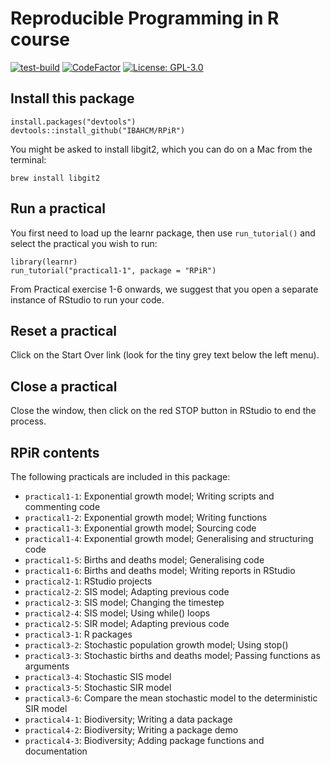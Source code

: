 # Reproducible Programming in R course
[![test-build](https://github.com/IBAHCM/RPiR/workflows/R-CMD-check/badge.svg?=1)](https://github.com/IBAHCM/RPiR/actions)
[![CodeFactor](https://www.codefactor.io/repository/github/IBAHCM/RPiR/badge)](https://www.codefactor.io/repository/github/IBAHCM/RPiR)
[![License: GPL-3.0](https://img.shields.io/badge/licence-GPL--3-yellow)](https://opensource.org/licenses/GPL-3.0)

## Install this package

```
install.packages("devtools")
devtools::install_github("IBAHCM/RPiR")
```

You might be asked to install libgit2, which you can do on a Mac from the terminal:

```
brew install libgit2
```

## Run a practical

You first need to load up the learnr package, then use `run_tutorial()` and select the practical you wish to run: 

```
library(learnr)
run_tutorial("practical1-1", package = "RPiR")
```

From Practical exercise 1-6 onwards, we suggest that you open a separate instance of RStudio to run your code.

## Reset a practical

Click on the Start Over link (look for the tiny grey text below the left menu). 

## Close a practical

Close the window, then click on the red STOP button in RStudio to end the process.

## RPiR contents

The following practicals are included in this package:

* `practical1-1`: Exponential growth model; Writing scripts and commenting code
* `practical1-2`: Exponential growth model; Writing functions
* `practical1-3`: Exponential growth model; Sourcing code
* `practical1-4`: Exponential growth model; Generalising and structuring code
* `practical1-5`: Births and deaths model; Generalising code
* `practical1-6`: Births and deaths model; Writing reports in RStudio
* `practical2-1`: RStudio projects
* `practical2-2`: SIS model; Adapting previous code
* `practical2-3`: SIS model; Changing the timestep
* `practical2-4`: SIS model; Using while() loops
* `practical2-5`: SIR model; Adapting previous code
* `practical3-1`: R packages
* `practical3-2`: Stochastic population growth model; Using stop()
* `practical3-3`: Stochastic births and deaths model; Passing functions as arguments
* `practical3-4`: Stochastic SIS model
* `practical3-5`: Stochastic SIR model
* `practical3-6`: Compare the mean stochastic model to the deterministic SIR model
* `practical4-1`: Biodiversity; Writing a data package
* `practical4-2`: Biodiversity; Writing a package demo
* `practical4-3`: Biodiversity; Adding package functions and documentation
